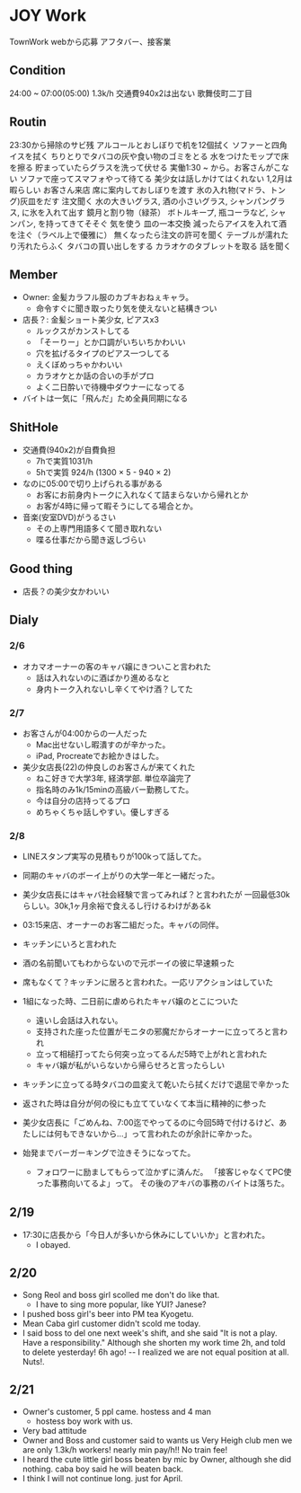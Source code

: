 
# JOY Work
TownWork webから応募
アフタバー、接客業
## Condition
24:00 ~ 07:00(05:00)
1.3k/h
交通費940x2は出ない
歌舞伎町二丁目

## Routin
23:30から掃除のサビ残
    アルコールとおしぼりで机を12個拭く
    ソファーと四角イスを拭く
    ちりとりでタバコの灰や食い物のゴミをとる
    水をつけたモップで床を擦る
    貯まっていたらグラスを洗って伏せる
実働1:30 ~ から。お客さんがこない
    ソファで座ってスマフォやって待てる
    美少女は話しかけてはくれない
    1,2月は暇らしい
お客さん来店
    席に案内しておしぼりを渡す
    氷の入れ物(マドラ、トング)灰皿をだす
    注文聞く
        水の大きいグラス,
        酒の小さいグラス,
        シャンパングラス,
    に氷を入れて出す
        鏡月と割り物（緑茶）
        ボトルキープ,
        瓶コーラなど,
        シャンパン,
    を持ってきてそそぐ
気を使う
    皿の一本交換
    減ったらアイスを入れて酒を注ぐ（ラベル上で優雅に）
        無くなったら注文の許可を聞く
    テーブルが濡れたり汚れたらふく
    タバコの買い出しをする
    カラオケのタブレットを取る
    話を聞く

## Member
* Owner: 金髪カラフル服のカブキおねぇキャラ。
    * 命令すぐに聞き取ったり気を使えないと結構きつい
* 店長？: 金髪ショート美少女, ピアスx3
    * ルックスがカンストしてる
    * 「そーりー」とか口調がいちいちかわいい
    * 穴を拡げるタイプのピアス一つしてる
    * えくぼめっちゃかわいい
    * カラオケとか話の合いの手がプロ
    * よく二日酔いで待機中ダウナーになってる
* バイトは一気に「飛んだ」ため全員同期になる

## ShitHole
* 交通費(940x2)が自費負担
    * 7hで実質1031/h
    * 5hで実質 924/h (1300 × 5 - 940 × 2)
* なのに05:00で切り上げられる事がある
    * お客にお前身内トークに入れなくて詰まらないから帰れとか
    * お客が4時に帰って暇そうにしてる場合とか。
* 音楽(安室DVD)がうるさい
    * その上専門用語多くて聞き取れない
    * 喋る仕事だから聞き返しづらい

## Good thing
* 店長？の美少女かわいい

## Dialy

### 2/6
* オカマオーナーの客のキャバ嬢にきついこと言われた
    * 話は入れないのに酒ばかり進めるなと
    * 身内トーク入れないし辛くてやけ酒？してた

### 2/7
* お客さんが04:00からの一人だった
    * Mac出せないし暇潰すのが辛かった。
    * iPad, Procreateでお絵かきはした。
* 美少女店長(22)の仲良しのお客さんが来てくれた
    * ねこ好きで大学3年, 経済学部. 単位卒論完了
    * 指名時のみ1k/15minの高級バー勤務してた。
    * 今は自分の店持ってるプロ
    * めちゃくちゃ話しやすい。優しすぎる

### 2/8
* LINEスタンプ実写の見積もりが100kって話してた。
* 同期のキャバのボーイ上がりの大学一年と一緒だった。
* 美少女店長にはキャバ社会経験で言ってみれば？と言われたが
    一回最低30kらしい。30k,1ヶ月余裕で食えるし行けるわけがあるk

* 03:15来店、オーナーのお客二組だった。キャバの同伴。
* キッチンにいろと言われた
* 酒の名前聞いてもわからないので元ボーイの彼に早速頼った
* 席もなくて？キッチンに居ろと言われた。一応リアクションはしていた
* 1組になった時、二日前に虐められたキャバ嬢のとこについた
    * 遠いし会話は入れない。
    * 支持された座った位置がモニタの邪魔だからオーナーに立ってろと言われ
    * 立って相槌打ってたら何突っ立ってるんだ5時で上がれと言われた
    * キャバ嬢が私がいらないから帰らせろと言ったらしい
* キッチンに立ってる時タバコの皿変えて乾いたら拭くだけで退屈で辛かった
* 返された時は自分が何の役にも立てていなくて本当に精神的に参った
* 美少女店長に「ごめんね、7:00迄でやってるのに今回5時で付けるけど、あたしには何もできないから…」って言われたのが余計に辛かった。
* 始発までバーガーキングで泣きそうになってた。
    * フォロワーに励ましてもらって泣かずに済んだ。
        「接客じゃなくてPC使った事務向いてるよ」って。
        その後のアキバの事務のバイトは落ちた。

## 2/19
* 17:30に店長から「今日人が多いから休みにしていいか」と言われた。
    * I obayed.
## 2/20
* Song Reol and boss girl scolled me don't do like that.
    * I have to sing more popular, like YUI? Janese?
* I pushed boss girl's beer into PM tea Kyogetu.
* Mean Caba girl customer didn't scold me today.
* I said boss to del one next week's shift, and she said
"It is not a play. Have a responsibility." Although she shorten
my work time 2h, and told to delete yesterday! 6h ago!
-- I realized we are not equal position at all. Nuts!.

## 2/21
* Owner's customer, 5 ppl came. hostess and 4 man
    * hostess boy work with us.
* Very bad attitude
* Owner and Boss and customer said to wants us Very Heigh club men
    we are only 1.3k/h workers! nearly min pay/h!! No train fee!
* I heard the cute little girl boss beaten by mic by Owner,
    although she did nothing. caba boy said he will beaten back.
* I think I will not continue long. just for April.


